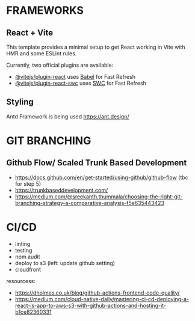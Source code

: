 # FRAMEWORKS
## React + Vite

This template provides a minimal setup to get React working in Vite with HMR and some ESLint rules.

Currently, two official plugins are available:

- [@vitejs/plugin-react](https://github.com/vitejs/vite-plugin-react/blob/main/packages/plugin-react/README.md) uses [Babel](https://babeljs.io/) for Fast Refresh
- [@vitejs/plugin-react-swc](https://github.com/vitejs/vite-plugin-react-swc) uses [SWC](https://swc.rs/) for Fast Refresh

## Styling
Antd Framework is being used
https://ant.design/ 

# GIT BRANCHING
## Github Flow/ Scaled Trunk Based Development
- https://docs.github.com/en/get-started/using-github/github-flow (tbc for step 5)
- https://trunkbaseddevelopment.com/ 
- https://medium.com/@sreekanth.thummala/choosing-the-right-git-branching-strategy-a-comparative-analysis-f5e635443423

# CI/CD
- linting
- testing
- npm audit 
- deploy to s3 (left: update github setting)
- cloudfront

resourcess: 
- https://dholmes.co.uk/blog/github-actions-frontend-code-quality/
- https://medium.com/cloud-native-daily/mastering-ci-cd-deploying-a-react-js-app-to-aws-s3-with-github-actions-and-hosting-it-b1ce82360331
